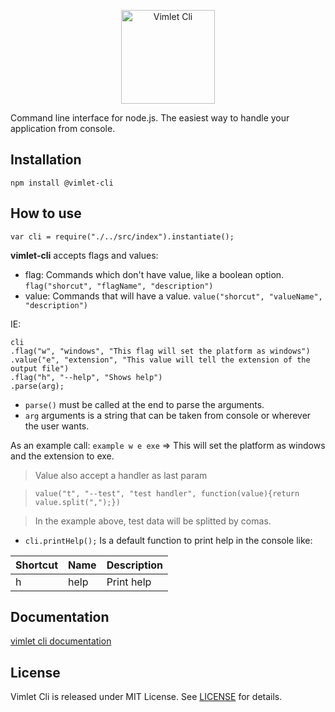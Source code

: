 <p align='center'>
<img src='https://vimlet.com/resources/img/cli-txt.png' title='Vimlet Cli' alt='Vimlet Cli' height="150">
</p>

Command line interface for node.js. The easiest way to handle your application from console.

## Installation

`npm install @vimlet-cli`

## How to use

`var cli = require("./../src/index").instantiate();`


 **vimlet-cli** accepts flags and values: 
* flag: Commands which don't have value, like a boolean option. `flag("shorcut", "flagName", "description")`
* value: Commands that will have a value. `value("shorcut", "valueName", "description")`

IE:

```[javascript]
cli
.flag("w", "windows", "This flag will set the platform as windows")
.value("e", "extension", "This value will tell the extension of the output file")
.flag("h", "--help", "Shows help")
.parse(arg);
```

* `parse()` must be called at the end to parse the arguments.
* `arg` arguments is a string that can be taken from console or wherever the user wants.

As an example call: `example w e exe` => This will set the platform as windows and the extension to exe.


> Value also accept a handler as last param

> `value("t", "--test", "test handler", function(value){return value.split(",");})`

> In the example above, test data will be splitted by comas.

- `cli.printHelp();` Is a default function to print help in the console like:

|Shortcut|Name|Description|
|---|---|---|
|h|help|Print help|

## Documentation 

[vimlet cli documentation](https://vimlet.com/vimlet/vimlet-cli/master/docs/release/index.html)

## License
Vimlet Cli is released under MIT License. See [LICENSE](https://github.com/vimlet/vimlet-cli/blob/master/LICENSE) for details.

